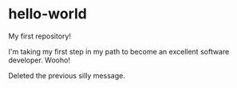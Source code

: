 # hello-world
My first repository!

I'm taking my first step in my path to become an excellent 
software developer. Wooho!

Deleted the previous silly message.
